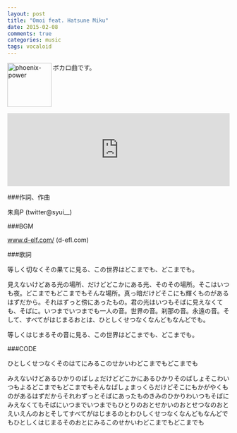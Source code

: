 ```yaml
---
layout: post
title: "Omoi feat. Hatsune Miku"
date: 2015-02-08
comments: true
categories: music
tags: vocaloid
---
```

<img src="{{ root_url }}/images/more.png" alt="phoenix-power" align="left" width="100" height="100">ボカロ曲です。<!--more--><br clear="all">

<iframe width="100%" height="166" scrolling="no" frameborder="no" src="https://w.soundcloud.com/player/?url=https%3A//api.soundcloud.com/tracks/189978409&amp;color=ff5500&amp;auto_play=false&amp;hide_related=false&amp;show_comments=true&amp;show_user=true&amp;show_reposts=false"></iframe>

###作詞、作曲

朱鳥P (twitter@syui__)

###BGM

www.d-elf.com/ (d-efl.com)

###歌詞

等しく切なくその果てに見る、この世界はどこまでも、どこまでも。

見えないけどある光の場所、だけどどこかにある光、そのその場所。そこはいつも夜。どこまでもどこまでもそんな場所。真っ暗だけどそこにも輝くものがあるはずだから。それはずっと傍にあったもの。君の光はいつもそばに見えなくても、そばに。いつまでいつまでも一人の音。世界の音。刹那の音。永遠の音。そして、すべてがはじまるおとは、ひとしくせつなくなんどもなんどでも。

等しくはじまるその音に見る、この世界はどこまでも、どこまでも。

###CODE

ひとしくせつなくそのはてにみるこのせかいわどこまでもどこまでも

みえないけどあるひかりのばしょだけどどこかにあるひかりそのばしょそこわいつもよるどこまでもどこまでもそんなばしょまっくらだけどそこにもかがやくものがあるはずだからそれわずっとそばにあったものきみのひかりわいつもそばにみえなくてもそばにいつまでいつまでもひとりのおとせかいのおとせつなのおとえいえんのおとそしてすべてがはじまるのとわひしくせつなくなんどもなんどでもひとしくはじまるそのおとにみるこのせかいわどこまでもどこまでも


